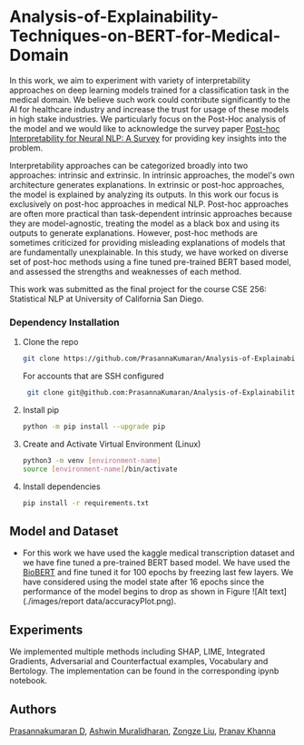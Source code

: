 # Analysis-of-Explainability-Techniques-on-BERT-for-Medical-Domain

In this work, we aim to experiment with variety of interpretability approaches on deep learning models trained for a classification task in the medical domain. We believe such work could contribute significantly to the AI for healthcare industry and increase the trust for usage of these models in high stake industries. We particularly focus on the Post-Hoc analysis of the model and we would like to acknowledge the survey paper [Post-hoc Interpretability for Neural NLP: A Survey](https://dl.acm.org/doi/pdf/10.1145/3546577) for providing key insights into the problem. 

Interpretability approaches can be categorized broadly into two approaches: intrinsic and extrinsic. In intrinsic approaches, the model's own architecture generates explanations. In extrinsic or post-hoc approaches, the model is explained by analyzing its outputs. In this work our focus is exclusively on post-hoc approaches in medical NLP. Post-hoc approaches are often more practical than task-dependent intrinsic approaches because they are model-agnostic, treating the model as a black box and using its outputs to generate explanations. However, post-hoc methods are sometimes criticized for providing misleading explanations of models that are fundamentally unexplainable. In this study, we have worked on diverse set of post-hoc methods using a fine tuned pre-trained BERT based model, and assessed the strengths and weaknesses of each method.

This work was submitted as the final project for the course CSE 256: Statistical NLP at University of California San Diego. 

### Dependency Installation
1. Clone the repo
   ```sh
   git clone https://github.com/PrasannaKumaran/Analysis-of-Explainability-Techniques-on-BERT-for-Medical-Domain.git
   ```
   For accounts that are SSH configured
   ```sh
    git clone git@github.com:PrasannaKumaran/Analysis-of-Explainability-Techniques-on-BERT-for-Medical-Domain.git
   ```
2. Install pip
   ```sh
   python -m pip install --upgrade pip
   ```
3. Create and Activate Virtual Environment (Linux)
   ```sh
   python3 -m venv [environment-name]
   source [environment-name]/bin/activate
   ```
4. Install dependencies
   ```sh
   pip install -r requirements.txt
   ```
## Model and Dataset
- For this work we have used the kaggle medical transcription dataset and we have fine tuned a pre-trained BERT based model. We have used the [BioBERT](https://arxiv.org/abs/1901.08746) and fine tuned it for 100 epochs by freezing last few layers. We have considered using the model state after 16 epochs since the performance of the model begins to drop as shown in Figure ![Alt text](./images/report data/accuracyPlot.png). 

## Experiments
We implemented multiple methods including SHAP, LIME, Integrated Gradients, Adversarial and Counterfactual examples, Vocabulary and Bertology. The implementation can be found in the corresponding ipynb notebook. 

## Authors 

[Prasannakumaran D](http://github.com/PrasannaKumaran), [Ashwin Muralidharan](https://github.com/ashwinmd), [Zongze Liu](), [Pranav Khanna](https://github.com/kpranav1998)

